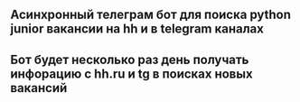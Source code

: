 ## Асинхронный телеграм бот для поиска python junior вакансии на hh и в telegram каналах
## Бот будет несколько раз день получать инфорацию с hh.ru и tg в поисках новых вакансий

